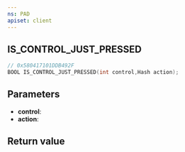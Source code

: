 ```yaml
---
ns: PAD
apiset: client
---
```

## IS_CONTROL_JUST_PRESSED

```c
// 0x580417101DDB492F
BOOL IS_CONTROL_JUST_PRESSED(int control,Hash action);
```


## Parameters
* **control**:
* **action**:

## Return value